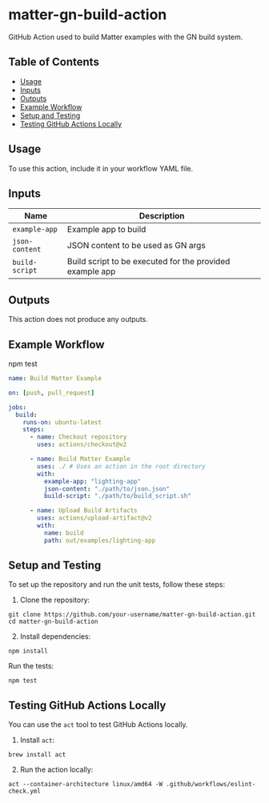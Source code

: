 # matter-gn-build-action

GitHub Action used to build Matter examples with the GN build system.

## Table of Contents

- [Usage](#usage)
- [Inputs](#inputs)
- [Outputs](#outputs)
- [Example Workflow](#example-workflow)
- [Setup and Testing](#setup-and-testing)
- [Testing GitHub Actions Locally](#testing-github-actions-locally)

## Usage

To use this action, include it in your workflow YAML file.

## Inputs

| Name           | Description                                              |
| -------------- | -------------------------------------------------------- |
| `example-app`  | Example app to build                                     |
| `json-content` | JSON content to be used as GN args                       |
| `build-script` | Build script to be executed for the provided example app |

## Outputs

This action does not produce any outputs.

## Example Workflow

npm test

```yaml
name: Build Matter Example

on: [push, pull_request]

jobs:
  build:
    runs-on: ubuntu-latest
    steps:
      - name: Checkout repository
        uses: actions/checkout@v2

      - name: Build Matter Example
        uses: ./ # Uses an action in the root directory
        with:
          example-app: "lighting-app"
          json-content: "./path/to/json.json"
          build-script: "./path/to/build_script.sh"

      - name: Upload Build Artifacts
        uses: actions/upload-artifact@v2
        with:
          name: build
          path: out/examples/lighting-app
```

## Setup and Testing

To set up the repository and run the unit tests, follow these steps:

1. Clone the repository:

```
git clone https://github.com/your-username/matter-gn-build-action.git
cd matter-gn-build-action
```

2. Install dependencies:

```
npm install
```

Run the tests:

```
npm test
```

## Testing GitHub Actions Locally

You can use the `act` tool to test GitHub Actions locally.

1. Install `act`:

```
brew install act
```

2. Run the action locally:

```
act --container-architecture linux/amd64 -W .github/workflows/eslint-check.yml
```
